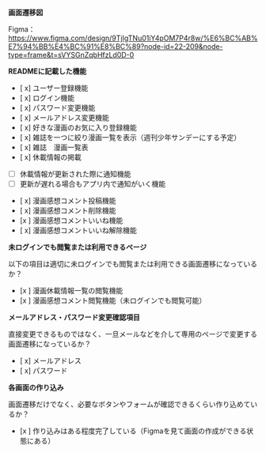 **画面遷移図**

Figma：https://www.figma.com/design/9TjIgTNu01iY4pOM7P4r8w/%E6%BC%AB%E7%94%BB%E4%BC%91%E8%BC%89?node-id=22-209&node-type=frame&t=sVYSGnZqbHfzLd0D-0

**READMEに記載した機能**

- [ x] ユーザー登録機能
- [ x] ログイン機能
- [ x] パスワード変更機能
- [ x] メールアドレス変更機能
- [ x] 好きな漫画のお気に入り登録機能
- [ x] 雑誌を一つに絞り漫画一覧を表示（週刊少年サンデーにする予定）
- [ x] 雑誌　漫画一覧表
- [ x] 休載情報の掲載
- [ ]  休載情報が更新された際に通知機能
- [ ]  更新が遅れる場合もアプリ内で通知がいく機能
- [ x] 漫画感想コメント投稿機能
- [ x] 漫画感想コメント削除機能
- [x ] 漫画感想コメントいいね機能
- [ x] 漫画感想コメントいいね解除機能

**未ログインでも閲覧または利用できるページ**

以下の項目は適切に未ログインでも閲覧または利用できる画面遷移になっているか？

- [x ] 漫画休載情報一覧の閲覧機能
- [x ] 漫画感想コメント閲覧機能（未ログインでも閲覧可能）

**メールアドレス・パスワード変更確認項目**

直接変更できるものではなく、一旦メールなどを介して専用のページで変更する画面遷移になっているか？

- [ x] メールアドレス
- [ x] パスワード

**各画面の作り込み**

画面遷移だけでなく、必要なボタンやフォームが確認できるくらい作り込めているか？

- [x ] 作り込みはある程度完了している（Figmaを見て画面の作成ができる状態にある）